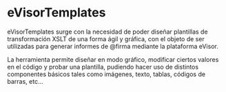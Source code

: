 # eVisorTemplates

eVisorTemplates surge con la necesidad de poder diseñar plantillas de transformación XSLT de una forma ágil y gráfica, con el objeto de ser utilizadas para generar informes de @firma mediante la plataforma eVisor. 

La herramienta permite diseñar en modo gráfico, modificar ciertos valores en el código y probar una plantilla, pudiendo hacer uso de distintos componentes básicos tales como imágenes, texto, tablas, códigos de barras, etc…
